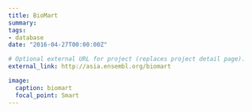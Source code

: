 ```yaml
---
title: BioMart
summary: 
tags:
- database
date: "2016-04-27T00:00:00Z"

# Optional external URL for project (replaces project detail page).
external_link: http://asia.ensembl.org/biomart

image:
  caption: biomart
  focal_point: Smart
---
```

